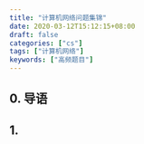 ```yaml
---
title: "计算机网络问题集锦"
date: 2020-03-12T15:12:15+08:00
draft: false
categories: ["cs"]
tags: ["计算机网络"]
keywords: ["高频题目"]
---
```


## 0. 导语

## 1. 